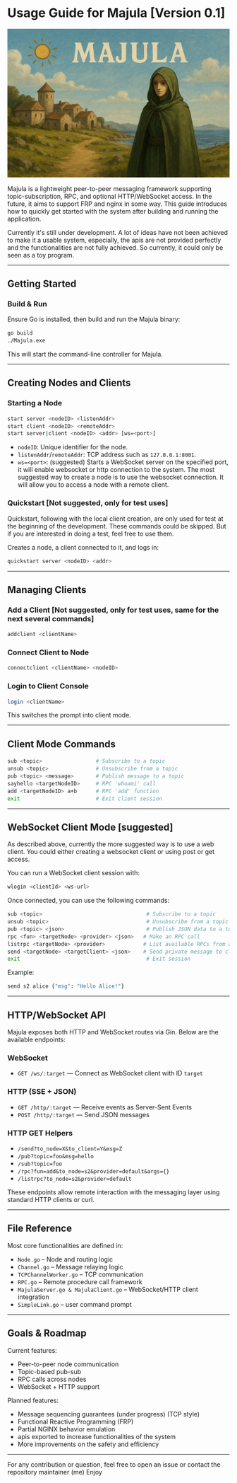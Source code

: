 # Usage Guide for Majula [Version 0.1]
![Logo](./Majula_Cover.png)

Majula is a lightweight peer-to-peer messaging framework supporting topic-subscription, RPC, and optional HTTP/WebSocket access. In the future, it aims to support FRP and nginx in some way. This guide introduces how to quickly get started with the system after building and running the application.

Currently it's still under development. A lot of ideas have not been achieved to make it a usable system, especially, the apis are not provided perfectly and the functionalities are not fully achieved. So currently, it could only be seen as a toy program.

---

## Getting Started

### Build & Run

Ensure Go is installed, then build and run the Majula binary:

```bash
go build
./Majula.exe
```

This will start the command-line controller for Majula.

---

## Creating Nodes and Clients

### Starting a Node

```bash
start server <nodeID> <listenAddr>
start client <nodeID> <remoteAddr>
start server|client <nodeID> <addr> [ws=<port>]
```

* `nodeID`: Unique identifier for the node.
* `listenAddr`/`remoteAddr`: TCP address such as `127.0.0.1:8001`.
* `ws=<port>`: (suggested) Starts a WebSocket server on the specified port, it will enable websocket or http connection to the system.
The most suggested way to create a node is to use the websocket connection. It will allow you to access a node with a remote client.



### Quickstart [Not suggested, only for test uses]

Quickstart, following with the local client creation, are only used for test at the beginning of the development. These commands could be skipped.
But if you are interested in doing a test, feel free to use them.

Creates a node, a client connected to it, and logs in:

```bash
quickstart server <nodeID> <addr>
```

---

## Managing Clients

### Add a Client [Not suggested, only for test uses, same for the next several commands]

```bash
addclient <clientName>
```

### Connect Client to Node

```bash
connectclient <clientName> <nodeID>
```

### Login to Client Console

```bash
login <clientName>
```

This switches the prompt into client mode.

---

## Client Mode Commands

```bash
sub <topic>                 # Subscribe to a topic
unsub <topic>               # Unsubscribe from a topic
pub <topic> <message>       # Publish message to a topic
sayhello <targetNodeID>     # RPC 'whoami' call
add <targetNodeID> a+b      # RPC 'add' function
exit                        # Exit client session
```

---

## WebSocket Client Mode [suggested]

As described above, currently the more suggested way is to use a web client. You could either creating a websocket client or using post or get access.

You can run a WebSocket client session with:

```bash
wlogin <clientId> <ws-url>
```

Once connected, you can use the following commands:

```bash
sub <topic>                                 # Subscribe to a topic
unsub <topic>                               # Unsubscribe from a topic
pub <topic> <json>                          # Publish JSON data to a topic
rpc <fun> <targetNode> <provider> <json>   # Make an RPC call
listrpc <targetNode> <provider>            # List available RPCs from a provider
send <targetNode> <targetClient> <json>    # Send private message to client on target node
exit                                        # Exit session
```

Example:

```bash
send s2 alice {"msg": "Hello Alice!"}
```

---

## HTTP/WebSocket API

Majula exposes both HTTP and WebSocket routes via Gin. Below are the available endpoints:

### WebSocket

* `GET /ws/:target` — Connect as WebSocket client with ID `target`

### HTTP (SSE + JSON)

* `GET /http/:target` — Receive events as Server-Sent Events
* `POST /http/:target` — Send JSON messages

### HTTP GET Helpers

* `/send?to_node=X&to_client=Y&msg=Z`
* `/pub?topic=foo&msg=hello`
* `/sub?topic=foo`
* `/rpc?fun=add&to_node=s2&provider=default&args={}`
* `/listrpc?to_node=s2&provider=default`

These endpoints allow remote interaction with the messaging layer using standard HTTP clients or curl.

---

## File Reference

Most core functionalities are defined in:

* `Node.go` – Node and routing logic
* `Channel.go` – Message relaying logic
* `TCPChannelWorker.go` – TCP communication
* `RPC.go` – Remote procedure call framework
* `MajulaServer.go & MajulaClient.go` – WebSocket/HTTP client integration
* `SimpleLink.go` – user command prompt

---

## Goals & Roadmap

Current features:

* Peer-to-peer node communication
* Topic-based pub-sub
* RPC calls across nodes
* WebSocket + HTTP support

Planned features:

* Message sequencing guarantees (under progress) (TCP style)
* Functional Reactive Programming (FRP)
* Partial NGINX behavior emulation
* apis exported to increase functionalities of the system
* More improvements on the safety and efficiency
---

For any contribution or question, feel free to open an issue or contact the repository maintainer (me)
Enjoy
